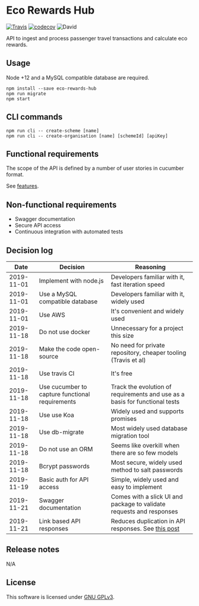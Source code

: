 # Eco Rewards Hub
[![Travis](https://img.shields.io/travis/ecorewards/eco-rewards-hub.svg?style=flat-square)](https://travis-ci.org/ecorewards/eco-rewards-hub) [![codecov](https://codecov.io/gh/ecorewards/eco-rewards-hub/branch/master/graph/badge.svg)](https://codecov.io/gh/ecorewards/eco-rewards-hub) ![David](https://img.shields.io/david/ecorewards/eco-rewards-hub.svg?style=flat-square)

API to ingest and process passenger travel transactions and calculate eco rewards.

## Usage

Node +12 and a MySQL compatible database are required.

```
npm install --save eco-rewards-hub
npm run migrate
npm start
``` 

## CLI commands

```
npm run cli -- create-scheme [name]
npm run cli -- create-organisation [name] [schemeId] [apiKey]
``` 

## Functional requirements

The scope of the API is defined by a number of user stories in cucumber format. 

See [features](/feature).

## Non-functional requirements

- Swagger documentation
- Secure API access
- Continuous integration with automated tests

## Decision log

| Date       | Decision | Reasoning | 
| ---------- | -------- | --------- |
| 2019-11-01 | Implement with node.js | Developers familiar with it, fast iteration speed |
| 2019-11-01 | Use a MySQL compatible database | Developers familiar with it, widely used |
| 2019-11-01 | Use AWS | It's convenient and widely used |
| 2019-11-18 | Do not use docker | Unnecessary for a project this size |
| 2019-11-18 | Make the code open-source | No need for private repository, cheaper tooling (Travis et al) |
| 2019-11-18 | Use travis CI | It's free |
| 2019-11-18 | Use cucumber to capture functional requirements | Track the evolution of requirements and use as a basis for functional tests |
| 2019-11-18 | Use use Koa | Widely used and supports promises |
| 2019-11-18 | Use db-migrate | Most widely used database migration tool |
| 2019-11-18 | Do not use an ORM | Seems like overkill when there are so few models |
| 2019-11-18 | Bcrypt passwords | Most secure, widely used method to salt passwords |
| 2019-11-19 | Basic auth for API access | Simple, widely used and easy to implement |
| 2019-11-21 | Swagger documentation | Comes with a slick UI and package to validate requests and responses |
| 2019-11-21 | Link based API responses | Reduces duplication in API responses. See [this post](https://cloud.google.com/blog/products/application-development/api-design-why-you-should-use-links-not-keys-to-represent-relationships-in-apis) |

## Release notes

N/A

## License

This software is licensed under [GNU GPLv3](https://www.gnu.org/licenses/gpl-3.0.en.html).
